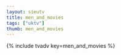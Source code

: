 ```yaml
--- 
layout: sieutv
title: men_and_movies
tags: ["uktv"]
thumb: men_and_movies
---
```

{% include tvadv key=men_and_movies %}
